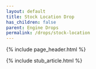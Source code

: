 ```yaml
---
layout: default
title: Stock Location Drop
has_children: false
parent: Engine Drops
permalink: /drops/stock-location
---
```


{% include page_header.html %}

{% include stub_article.html %}